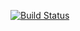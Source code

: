 [![Build Status](https://travis-ci.org/antonMeln/lab07.svg?branch=master)](https://travis-ci.org/antonMeln/lab07)
